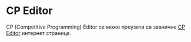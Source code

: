 # CP Editor

CP (Competitive Programming) Editor се може преузети са званичне [CP Editor][CPEditor] интернет странице.

[CPEditor]: https://cpeditor.org
